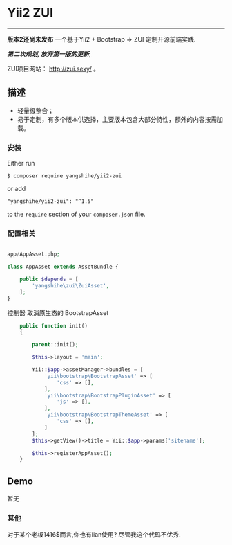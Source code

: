 # Yii2 ZUI #

----------

**版本2还尚未发布**
一个基于Yii2 + Bootstrap => ZUI 定制开源前端实践.

***第二次规划, 放弃第一版的更新***;

ZUI项目网站： http://zui.sexy/ 。

## 描述 ##

- 轻量级整合；
- 易于定制，有多个版本供选择，主要版本包含大部分特性，额外的内容按需加载。

### 安装
Either run

```
$ composer require yangshihe/yii2-zui
```

or add

```
"yangshihe/yii2-zui": "^1.5"
```

to the ```require``` section of your `composer.json` file.


### 配置相关
```php

app/AppAsset.php;

class AppAsset extends AssetBundle {

    public $depends = [
		'yangshihe\zui\ZuiAsset',
	];
}
```
控制器 取消原生态的 BootstrapAsset
```php
    public function init()
    {

        parent::init();

        $this->layout = 'main';

        Yii::$app->assetManager->bundles = [
            'yii\bootstrap\BootstrapAsset' => [
                'css' => [],
            ],
            'yii\bootstrap\BootstrapPluginAsset' => [
                'js' => [],
            ],
            'yii\bootstrap\BootstrapThemeAsset' => [
                'css' => [],
            ]
        ];
        $this->getView()->title = Yii::$app->params['sitename'];

        $this->registerAppAsset();
    }
```
## Demo
暂无

### 其他
对于某个老板1416$而言,你也有lian使用? 尽管我这个代码不优秀.
